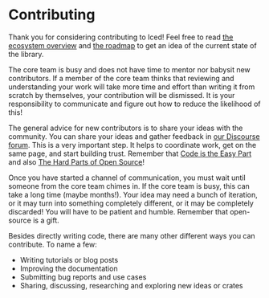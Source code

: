 # Contributing

Thank you for considering contributing to Iced! Feel free to read [the ecosystem overview] and [the roadmap] to get an idea of the current state of the library.

The core team is busy and does not have time to mentor nor babysit new contributors. If a member of the core team thinks that reviewing and understanding your work will take more time and effort than writing it from scratch by themselves, your contribution will be dismissed. It is your responsibility to communicate and figure out how to reduce the likelihood of this!

The general advice for new contributors is to share your ideas with the community. You can share your ideas and gather feedback in [our Discourse forum]. This is a very important step. It helps to coordinate work, get on the same page, and start building trust. Remember that [Code is the Easy Part] and also [The Hard Parts of Open Source]!

Once you have started a channel of communication, you must wait until someone from the core team chimes in. If the core team is busy, this can take a long time (maybe months!). Your idea may need a bunch of iteration, or it may turn into something completely different, or it may be completely discarded! You will have to be patient and humble. Remember that open-source is a gift.

Besides directly writing code, there are many other different ways you can contribute. To name a few:

- Writing tutorials or blog posts
- Improving the documentation
- Submitting bug reports and use cases
- Sharing, discussing, researching and exploring new ideas or crates

[the ecosystem overview]: ECOSYSTEM.md
[the roadmap]: ROADMAP.md
[our Discourse forum]: https://discourse.iced.rs/
[Code is the Easy Part]: https://youtu.be/DSjbTC-hvqQ?t=1138
[The Hard Parts of Open Source]: https://www.youtube.com/watch?v=o_4EX4dPppA
